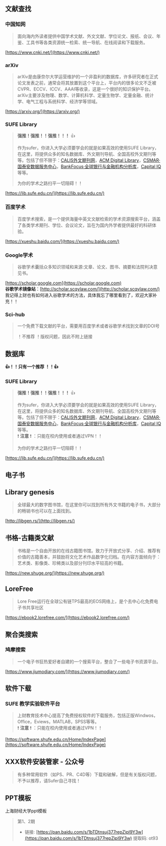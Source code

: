 ## 文献查找

### 中国知网

> 面向海内外读者提供中国学术文献、外文文献、学位论文、报纸、会议、年鉴、工具书等各类资源统一检索、统一导航、在线阅读和下载服务。

[https://www.cnki.net/](https://www.cnki.net/)

### arXiv

> arXiv是由康奈尔大学运营维护的一个非盈利的数据库，许多研究者在正式论文发表之前，通常会将其放置到这个平台上，平台内的很多论文不乏被CVPR、ECCV、ICCV、AAAI等收录，这是一个很好的知识保护平台。 
> arXiv主要涉及物理、数学、计算机科学、定量生物学、定量金融、统计学、电气工程与系统科学、经济学等领域。

[https://arxiv.org/](https://arxiv.org/)

### SUFE Library

> **强推！强推！！强推！！！** 👍
>
> 作为sufer，你进入大学必须要学会的就是如果高效的使用SUFE Library，在这里，将提供众多的知名数据库、外文期刊导航、全国高校外文期刊等等。包括了但不限于：[CALIS外文期刊网](http://ccc.calis.edu.cn/index.php)，[ACM Digital Library](http://dl.acm.org/)，[CSMAR·国泰安数据服务中心](http://cndata1.csmar.com/#/index)，[BankFocus·全球银行与金融机构分析库](http://bankfocus.bvdinfo.com/ip)，[Capital IQ](https://www.capitaliq.com/)等等。
>
> 为你的学术之路扫平一切阻碍！！

[https://lib.sufe.edu.cn/](https://lib.sufe.edu.cn/)

### 百度学术

> 百度学术搜索，是一个提供海量中英文文献检索的学术资源搜索平台，涵盖了各类学术期刊、学位、会议论文，旨在为国内外学者提供最好的科研体验。

[https://xueshu.baidu.com/](https://xueshu.baidu.com/)

### Google学术 

> 谷歌学术囊括众多知识领域和来源:文章、论文、图书、摘要和法院判决意见书。

[https://scholar.google.com](https://scholar.google.com)  
**谷歌学术镜像站**：[http://scholar.scqylaw.com/](http://scholar.scqylaw.com/)  
我记得上财也有如何进入谷歌学术的方法，具体我忘了哪里看到了，欢迎大家补充！！


### Sci-hub

> 一个免费下载文献的平台，需要用百度学术或者谷歌学术找到文章的DOI号
>
> ！不推荐 ！版权问题，因此不附上链接

## 数据库

**👍！！只有一个推荐 ！！👍**

### SUFE Library

> **强推！强推！！强推！！！** 👍
>
> 作为sufer，你进入大学必须要学会的就是如果高效的使用SUFE Library，在这里，将提供众多的知名数据库、外文期刊导航、全国高校外文期刊等等。包括了但不限于：[CALIS外文期刊网](http://ccc.calis.edu.cn/index.php)，[ACM Digital Library](http://dl.acm.org/)，[CSMAR·国泰安数据服务中心](http://cndata1.csmar.com/#/index)，[BankFocus·全球银行与金融机构分析库](http://bankfocus.bvdinfo.com/ip)，[Capital IQ](https://www.capitaliq.com/)等等。  
> ❗ **注意** ❗ ：只能在校内使用或者通过VPN！！
>
> 为你的学术之路扫平一切阻碍！！
>
> 

[https://lib.sufe.edu.cn/](https://lib.sufe.edu.cn/)

## 电子书

## Library genesis

> 全球最大的数字图书馆，在这里你可以找到所有外文书籍的电子书，大部分的畅销书也可以在上面找到。

[http://libgen.rs/](http://libgen.rs/)

## 书格-古籍类文献

> 书格是一个自由开放的在线古籍图书馆。致力于开放式分享、介绍、推荐有价值的古籍善本，并鼓励将文化艺术作品数字化归档。在内容方面倾向于：艺术类、影像类、珍稀类以及部分刊印水平较高的书籍。

[https://new.shuge.org/](https://new.shuge.org/)

## LoreFree

> Lore Free运行在全球公有链TPS最高的EOS网络上，是个去中心化免费电子书共享社区

[https://ebook2.lorefree.com/](https://ebook2.lorefree.com/)

## 聚合类搜索

### 鸠摩搜索

> 一个电子书狂热爱好者自建的一个搜索平台，整合了一些电子书资源平台。

[https://www.jiumodiary.com/](https://www.jiumodiary.com/)

## 软件下载

### SUFE 教学实验软件平台

> 上财教育技术中心提高了免费授权软件的下载服务，包括正版Windwos，Office，Eviews，MATLAB，SPSS等等。  
> ❗ **注意** ❗ ：只能在校内使用或者通过VPN！！

[https://software.shufe.edu.cn/Home/IndexPage](https://software.shufe.edu.cn/Home/IndexPage)

## XXX软件安装管家 - 公众号

> 有多种常用软件（如PS、PR、C4D等）下载和破解，但是有关版权问题，不予以推荐，请Sufer自己寻找！

## PPT模板

上海财经大学ppt模板

> 第1、2期
>
> - 链接: [https://pan.baidu.com/s/1bTDtnsuj377repZipl9Y3w](https://pan.baidu.com/s/1bTDtnsuj377repZipl9Y3w) 提取码: ot93
